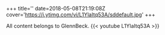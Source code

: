 +++
title=''
date=2018-05-08T21:19:08Z
cover='https://i.ytimg.com/vi/L1YlaItq53A/sddefault.jpg'
+++

All content belongs to GlennBeck.
{{< youtube L1YlaItq53A >}}
